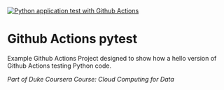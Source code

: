 [![Python application test with Github Actions](https://github.com/AntoinePlissonneau/github-actions-pytest/actions/workflows/pythonapp.yml/badge.svg)](https://github.com/AntoinePlissonneau/github-actions-pytest/actions/workflows/pythonapp.yml)
# Github Actions pytest
Example Github Actions Project designed to show how a hello version of Github Actions testing Python code.

*Part of Duke Coursera Course:  Cloud Computing for Data*
